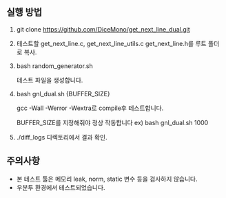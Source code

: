 ## 실행 방법

1. git clone https://github.com/DiceMono/get_next_line_dual.git

2. 테스트할 get_next_line.c, get_next_line_utils.c get_next_line.h를 루트 폴더로 복사.

3. bash random_generator.sh

   테스트 파일을 생성합니다.

4. bash gnl_dual.sh {BUFFER_SIZE}

   gcc -Wall -Werror -Wextra로 compile후 테스트합니다.

   BUFFER_SIZE를 지정해줘야 정상 작동합니다 ex) bash gnl_dual.sh 1000

5. ./diff_logs 디렉토리에서 결과 확인.

## 주의사항 

* 본 테스트 툴은 메모리 leak, norm, static 변수 등을 검사하지 않습니다.
* 우분투 환경에서 테스트되었습니다.
